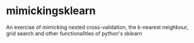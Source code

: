 # mimickingsklearn
An exercise of mimicking nested cross-validation, the k-nearest neighbour, grid search and other functionalities of python's sklearn
